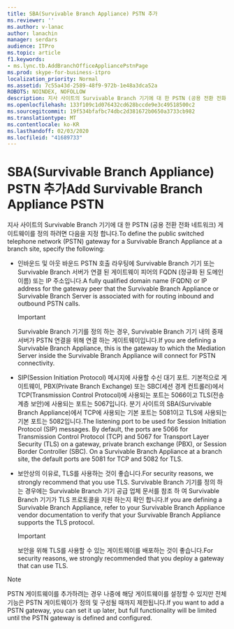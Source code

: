 ```yaml
---
title: SBA(Survivable Branch Appliance) PSTN 추가
ms.reviewer: ''
ms.author: v-lanac
author: lanachin
manager: serdars
audience: ITPro
ms.topic: article
f1.keywords:
- ms.lync.tb.AddBranchOfficeAppliancePstnPage
ms.prod: skype-for-business-itpro
localization_priority: Normal
ms.assetid: 7c55a43d-2589-48f9-972b-1e48a3dca52a
ROBOTS: NOINDEX, NOFOLLOW
description: 지사 사이트의 Survivable Branch 기기에 대 한 PSTN (공용 전환 전화 네트워크) 게이트웨이를 정의 하려면 다음을 지정 합니다.
ms.openlocfilehash: 133f109c1d076432cd628bccde9e3c49518500c2
ms.sourcegitcommit: 19f534bfafbc74dbc2d381672b0650a3733cb982
ms.translationtype: MT
ms.contentlocale: ko-KR
ms.lasthandoff: 02/03/2020
ms.locfileid: "41689733"
---
```

# <a name="add-survivable-branch-appliance-pstn"></a><span data-ttu-id="a6902-103">SBA(Survivable Branch Appliance) PSTN 추가</span><span class="sxs-lookup"><span data-stu-id="a6902-103">Add Survivable Branch Appliance PSTN</span></span>
 
<span data-ttu-id="a6902-104">지사 사이트의 Survivable Branch 기기에 대 한 PSTN (공용 전환 전화 네트워크) 게이트웨이를 정의 하려면 다음을 지정 합니다.</span><span class="sxs-lookup"><span data-stu-id="a6902-104">To define the public switched telephone network (PSTN) gateway for a Survivable Branch Appliance at a branch site, specify the following:</span></span> 
  
- <span data-ttu-id="a6902-105">인바운드 및 아웃 바운드 PSTN 호출 라우팅에 Survivable Branch 기기 또는 Survivable Branch 서버가 연결 된 게이트웨이 피어의 FQDN (정규화 된 도메인 이름) 또는 IP 주소입니다.</span><span class="sxs-lookup"><span data-stu-id="a6902-105">A fully qualified domain name (FQDN) or IP address for the gateway peer that the Survivable Branch Appliance or Survivable Branch Server is associated with for routing inbound and outbound PSTN calls.</span></span>
    
    > [!IMPORTANT]
    > <span data-ttu-id="a6902-106">Survivable Branch 기기를 정의 하는 경우, Survivable Branch 기기 내의 중재 서버가 PSTN 연결을 위해 연결 하는 게이트웨이입니다.</span><span class="sxs-lookup"><span data-stu-id="a6902-106">If you are defining a Survivable Branch Appliance, this is the gateway to which the Mediation Server inside the Survivable Branch Appliance will connect for PSTN connectivity.</span></span> 
  
- <span data-ttu-id="a6902-p101">SIP(Session Initiation Protocol) 메시지에 사용할 수신 대기 포트. 기본적으로 게이트웨이, PBX(Private Branch Exchange) 또는 SBC(세션 경계 컨트롤러)에서 TCP(Transmission Control Protocol)에 사용되는 포트는 5066이고 TLS(전송 계층 보안)에 사용되는 포트는 5067입니다. 분기 사이트의 SBA(Survivable Branch Appliance)에서 TCP에 사용되는 기본 포트는 5081이고 TLS에 사용되는 기본 포트는 5082입니다.</span><span class="sxs-lookup"><span data-stu-id="a6902-p101">The listening port to be used for Session Initiation Protocol (SIP) messages. By default, the ports are 5066 for Transmission Control Protocol (TCP) and 5067 for Transport Layer Security (TLS) on a gateway, private branch exchange (PBX), or Session Border Controller (SBC). On a Survivable Branch Appliance at a branch site, the default ports are 5081 for TCP and 5082 for TLS.</span></span>
    
- <span data-ttu-id="a6902-110">보안상의 이유로, TLS를 사용하는 것이 좋습니다.</span><span class="sxs-lookup"><span data-stu-id="a6902-110">For security reasons, we strongly recommend that you use TLS.</span></span> <span data-ttu-id="a6902-111">Survivable Branch 기기를 정의 하는 경우에는 Survivable Branch 기기 공급 업체 문서를 참조 하 여 Survivable Branch 기기가 TLS 프로토콜을 지원 하는지 확인 합니다.</span><span class="sxs-lookup"><span data-stu-id="a6902-111">If you are defining a Survivable Branch Appliance, refer to your Survivable Branch Appliance vendor documentation to verify that your Survivable Branch Appliance supports the TLS protocol.</span></span>
    
    > [!IMPORTANT]
    > <span data-ttu-id="a6902-112">보안을 위해 TLS를 사용할 수 있는 게이트웨이를 배포하는 것이 좋습니다.</span><span class="sxs-lookup"><span data-stu-id="a6902-112">For security reasons, we strongly recommended that you deploy a gateway that can use TLS.</span></span> 
  
> [!NOTE]
> <span data-ttu-id="a6902-113">PSTN 게이트웨이를 추가하려는 경우 나중에 해당 게이트웨이를 설정할 수 있지만 전체 기능은 PSTN 게이트웨이가 정의 및 구성될 때까지 제한됩니다.</span><span class="sxs-lookup"><span data-stu-id="a6902-113">If you want to add a PSTN gateway, you can set it up later, but full functionality will be limited until the PSTN gateway is defined and configured.</span></span> 
  

